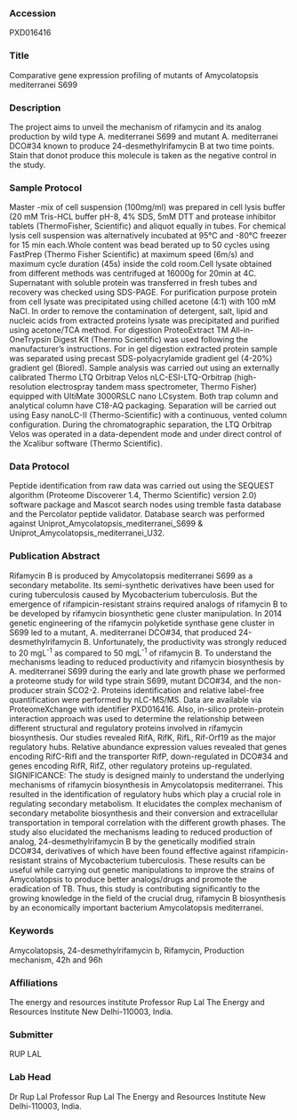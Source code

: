 ### Accession
PXD016416

### Title
Comparative gene expression profiling of mutants of Amycolatopsis mediterranei S699

### Description
The project aims to unveil the mechanism of rifamycin and its analog production by wild type A. mediterranei S699 and mutant A. mediterranei DCO#34 known to produce 24-desmethylrifamycin B at two time points. Stain that donot produce this molecule is taken as the negative control in the study.

### Sample Protocol
Master -mix of cell suspension (100mg/ml) was prepared in cell lysis buffer (20 mM Tris-HCL buffer pH-8, 4% SDS, 5mM DTT and protease inhibitor tablets (ThermoFisher, Scientific) and aliquot equally in tubes. For chemical lysis cell suspension was alternatively incubated at 95°C and -80°C freezer for 15 min each.Whole content was bead berated up to 50 cycles using FastPrep (Thermo Fisher Scientific) at maximum speed (6m/s) and maximum cycle duration (45s) inside the cold room.Cell lysate obtained from different methods was centrifuged at 16000g for 20min at 4C. Supernatant with soluble protein was transferred in fresh tubes and recovery was checked using SDS-PAGE. For purification purpose protein from cell lysate was precipitated using chilled acetone (4:1) with 100 mM NaCl. In order to remove the contamination of detergent, salt, lipid and nucleic acids from extracted proteins lysate was precipitated and purified using acetone/TCA method. For digestion ProteoExtract TM All-in-OneTrypsin Digest Kit (Thermo Scientific) was used following the manufacturer’s instructions. For in gel digestion extracted protein sample was separated using precast SDS-polyacrylamide gradient gel (4-20%) gradient gel (Biored). Sample analysis was carried out using an externally calibrated Thermo LTQ Orbitrap Velos nLC-ESI-LTQ-Orbitrap (high-resolution electrospray tandem mass spectrometer, Thermo Fisher) equipped with UltiMate 3000RSLC nano LCsystem. Both trap column and analytical column have C18-AQ packaging. Separation will be carried out using Easy nanoLC-II (Thermo-Scientific) with a continuous, vented column configuration. During the chromatographic separation, the LTQ Orbitrap Velos was operated in a data-dependent mode and under direct control of the Xcalibur software (Thermo Scientific).

### Data Protocol
Peptide identification from raw data was carried out using the SEQUEST algorithm (Proteome Discoverer 1.4, Thermo Scientific) version 2.0) software package and Mascot search nodes using tremble fasta database and the Percolator peptide validator. Database search was performed against Uniprot_Amycolatopsis_mediterranei_S699 &amp; Uniprot_Amycolatopsis_mediterranei_U32.

### Publication Abstract
Rifamycin B is produced by Amycolatopsis mediterranei S699 as a secondary metabolite. Its semi-synthetic derivatives have been used for curing tuberculosis caused by Mycobacterium tuberculosis. But the emergence of rifampicin-resistant strains required analogs of rifamycin B to be developed by rifamycin biosynthetic gene cluster manipulation. In 2014 genetic engineering of the rifamycin polyketide synthase gene cluster in S699 led to a mutant, A. mediterranei DCO#34, that produced 24-desmethylrifamycin B. Unfortunately, the productivity was strongly reduced to 20&#xa0;mgL<sup>-1</sup> as compared to 50&#xa0;mgL<sup>-1</sup> of rifamycin B. To understand the mechanisms leading to reduced productivity and rifamycin biosynthesis by A. mediterranei S699 during the early and late growth phase we performed a proteome study for wild type strain S699, mutant DCO#34, and the non-producer strain SCO2-2. Proteins identification and relative label-free quantification were performed by nLC-MS/MS. Data are available via ProteomeXchange with identifier PXD016416. Also, in-silico protein-protein interaction approach was used to determine the relationship between different structural and regulatory proteins involved in rifamycin biosynthesis. Our studies revealed RifA, RifK, RifL, Rif-Orf19 as the major regulatory hubs. Relative abundance expression values revealed that genes encoding RifC-RifI and the transporter RifP, down-regulated in DCO#34 and genes encoding RifR, RifZ, other regulatory proteins up-regulated. SIGNIFICANCE: The study is designed mainly to understand the underlying mechanisms of rifamycin biosynthesis in Amycolatopsis mediterranei. This resulted in the identification of regulatory hubs which play a crucial role in regulating secondary metabolism. It elucidates the complex mechanism of secondary metabolite biosynthesis and their conversion and extracellular transportation in temporal correlation with the different growth phases. The study also elucidated the mechanisms leading to reduced production of analog, 24-desmethylrifamycin B by the genetically modified strain DCO#34, derivatives of which have been found effective against rifampicin-resistant strains of Mycobacterium tuberculosis. These results can be useful while carrying out genetic manipulations to improve the strains of Amycolatopsis to produce better analogs/drugs and promote the eradication of TB. Thus, this study is contributing significantly to the growing knowledge in the field of the crucial drug, rifamycin B biosynthesis by an economically important bacterium Amycolatopsis mediterranei.

### Keywords
Amycolatopsis, 24-desmethylrifamycin b, Rifamycin, Production mechanism, 42h and 96h

### Affiliations
The energy and resources institute
Professor Rup Lal The Energy and Resources Institute  New Delhi-110003, India.

### Submitter
RUP LAL

### Lab Head
Dr Rup Lal
Professor Rup Lal The Energy and Resources Institute  New Delhi-110003, India.


